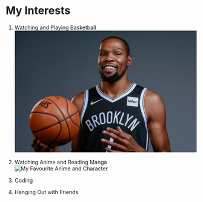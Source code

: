 # My Interests

1. Watching and Playing Basketball
![My Favourite Basketball Player](basketball.jpg)

2. Watching Anime and Reading Manga
![My Favourite Anime and Character](!killua_drip.jpg)

3. Coding
4. Hanging Out with Friends
